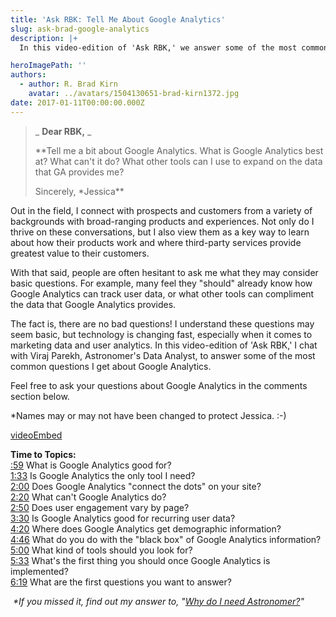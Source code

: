 ```yaml
---
title: 'Ask RBK: Tell Me About Google Analytics'
slug: ask-brad-google-analytics
description: |+
  In this video-edition of 'Ask RBK,' we answer some of the most common questions we hear about Google Analytics.

heroImagePath: ''
authors:
  - author: R. Brad Kirn
    avatar: ../avatars/1504130651-brad-kirn1372.jpg
date: 2017-01-11T00:00:00.000Z
---
```


> _ **Dear RBK,** _  
>   
> **Tell me a bit about Google Analytics. What is Google Analytics&nbsp;best at? What can't it do? What other tools can I use to expand on the data that GA provides me?  
>   
> Sincerely, \*Jessica**

Out in the field, I connect with prospects and customers from a variety of backgrounds with broad-ranging products and experiences. Not only do I thrive on these conversations, but I also view them as a key way to learn about how their products work and where third-party services provide greatest value to their customers.

With that said, people are often hesitant to ask me what they may consider basic questions. For example, many feel they "should" already know how Google Analytics can track user data, or what other tools can compliment the data that Google Analytics provides.  
  
The fact is, there are no bad questions! I understand these questions may seem basic, but technology is changing fast, especially when it comes to marketing data and user analytics. In this video-edition of 'Ask RBK,' I chat with Viraj Parekh, Astronomer's Data Analyst, to answer some of the most common questions I get about Google Analytics.

Feel free to ask your questions about Google Analytics in the comments section below.

\*Names may or may not have been changed to protect Jessica. :-)

[videoEmbed](//www.youtube.com/embed/_dcwHs5y7oo)

**Time to Topics:**  
[:59](https://youtu.be/_dcwHs5y7oo?t=58) What is Google Analytics good for?  
[1:33](https://www.youtube.com/watch?v=_dcwHs5y7oo#) Is Google Analytics the only tool I need?  
[2:00](https://www.youtube.com/watch?v=_dcwHs5y7oo#) Does Google Analytics "connect the dots" on your site?  
[2:20](https://www.youtube.com/watch?v=_dcwHs5y7oo#) What can't Google Analytics do?  
[2:50](https://www.youtube.com/watch?v=_dcwHs5y7oo#) Does user engagement vary by page?  
[3:30](https://www.youtube.com/watch?v=_dcwHs5y7oo#) Is Google Analytics good for recurring user data?  
[4:20](https://www.youtube.com/watch?v=_dcwHs5y7oo#) Where does Google Analytics get demographic information?  
[4:46](https://www.youtube.com/watch?v=_dcwHs5y7oo#) What do you do with the "black box" of Google Analytics information?  
[5:00](https://www.youtube.com/watch?v=_dcwHs5y7oo#) What kind of tools should you look for?  
[5:33](https://www.youtube.com/watch?v=_dcwHs5y7oo#) What's the first thing you should once Google Analytics is implemented?  
[6:19](https://www.youtube.com/watch?v=_dcwHs5y7oo#) What are the first questions you want to answer?

_&nbsp;\*If you missed it, find out my answer to, "[Why do I need Astronomer?](https://www.astronomer.io/blog/ask-brad-why-do-i-need-astronomer)"&nbsp;_

&nbsp;

&nbsp;

